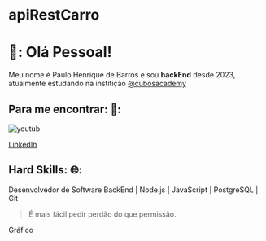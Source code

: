 # apiRestCarro

# 🚀: Olá Pessoal!

Meu nome é Paulo Henrique de Barros e sou **backEnd** desde 2023, atualmente estudando na institição [@cubosacademy](http://cubos.academy/)

## Para me encontrar: 🚨:

![youtub](https://img.shields.io/youtubr-ff0000?)

[LinkedIn](https://www.linkedin.com/in/paulo-barros-3bb732270/DF0174) 

## Hard Skills:     🌐:
Desenvolvedor de Software BackEnd | Node.js | JavaScript | PostgreSQL  | Git

> É mais fácil pedir perdão do que permissão.

Gráfico 
